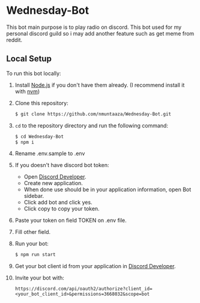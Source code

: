 # Wednesday-Bot

This bot main purpose is to play radio on discord. This bot used for my personal discord guild so i may add another feature such as get meme from reddit.

## Local Setup

To run this bot locally:

1. Install [Node.js](https://nodejs.org/en/) if you don't have them already. (I recommend install it with [nvm](https://github.com/nvm-sh/nvm))

1. Clone this repository:

   ```bash
   $ git clone https://github.com/nmuntaaza/Wednesday-Bot.git
   ```

1. `cd` to the repository directory and run the following command:

   ```bash
   $ cd Wednesday-Bot
   $ npm i
   ```
1. Rename .env.sample to .env

1. If you doesn't have discord bot token:
   * Open [Discord Developer](https://discord.com/developers/applications).
   * Create new application.
   * When done use should be in your application information, open Bot sidebar.
   * Click add bot and click yes.
   * Click copy to copy your token.
1. Paste your token on field TOKEN on .env file.
1. Fill other field.
1. Run your bot:

   ```bash
   $ npm run start
   ```
1. Get your bot client id from your application in [Discord Developer](https://discord.com/developers/applications).
1. Invite your bot with:

   ```
   https://discord.com/api/oauth2/authorize?client_id=<your_bot_client_id>&permissions=3668032&scope=bot
   ```